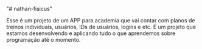 "# nathan-fisicus" 

Esse é um projeto de um APP para academia que vai contar com planos de treinos individuais, usuários, IDs de usuários, logins e etc.
É um projeto que estamos desenvolvendo e aplicando tudo o que aprendemos sobre programação até o momento.
